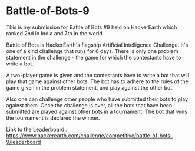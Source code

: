 # Battle-of-Bots-9
This is my submission for Battle of Bots #9 held on HackerEarth which ranked 2nd in India and 7th in the world.

Battle of Bots is HackerEarth's flagship Artificial Intelligence Challenge. It's one of a kind challenge that runs for 6 days. There is only one problem statement in the challenge - the game for which the contestants have to write a bot.

A two-player game is given and the contestants have to write a bot that will play that game against other bots. The bot has to adhere to the rules of the game given in the problem statement, and play against the other bot.

Also one can challenge other people who have submitted their bots to play against them. Once the challenge is over, all the bots that have been submitted are played against other bots in a tournament. The bot that wins the tournament is declared the winner.

Link to the Leaderboard : https://www.hackerearth.com/challenge/competitive/battle-of-bots-9/leaderboard
